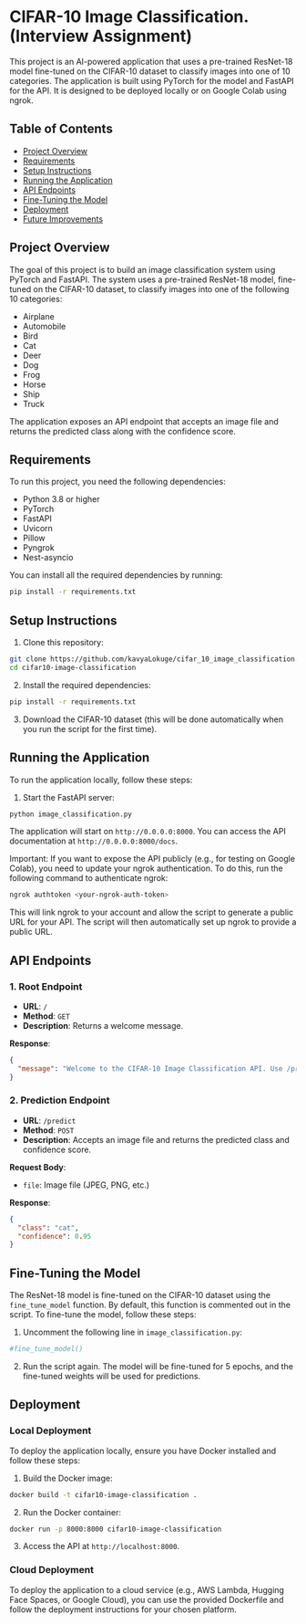 # CIFAR-10 Image Classification. (Interview Assignment)

This project is an AI-powered application that uses a pre-trained ResNet-18 model fine-tuned on the CIFAR-10 dataset to classify images into one of 10 categories. The application is built using PyTorch for the model and FastAPI for the API. It is designed to be deployed locally or on Google Colab using ngrok.

## Table of Contents

- [Project Overview](#project-overview)
- [Requirements](#requirements)
- [Setup Instructions](#setup-instructions)
- [Running the Application](#running-the-application)
- [API Endpoints](#api-endpoints)
- [Fine-Tuning the Model](#fine-tuning-the-model)
- [Deployment](#deployment)
- [Future Improvements](#future-improvements)

## Project Overview

The goal of this project is to build an image classification system using PyTorch and FastAPI. The system uses a pre-trained ResNet-18 model, fine-tuned on the CIFAR-10 dataset, to classify images into one of the following 10 categories:

- Airplane
- Automobile
- Bird
- Cat
- Deer
- Dog
- Frog
- Horse
- Ship
- Truck

The application exposes an API endpoint that accepts an image file and returns the predicted class along with the confidence score.

## Requirements

To run this project, you need the following dependencies:

- Python 3.8 or higher
- PyTorch
- FastAPI
- Uvicorn
- Pillow
- Pyngrok
- Nest-asyncio

You can install all the required dependencies by running:

```bash
pip install -r requirements.txt
```

## Setup Instructions

1. Clone this repository:

```bash
git clone https://github.com/kavyaLokuge/cifar_10_image_classification.git
cd cifar10-image-classification
```

2. Install the required dependencies:

```bash
pip install -r requirements.txt
```

3. Download the CIFAR-10 dataset (this will be done automatically when you run the script for the first time).

## Running the Application

To run the application locally, follow these steps:

1. Start the FastAPI server:

```bash
python image_classification.py
```

The application will start on `http://0.0.0.0:8000`. You can access the API documentation at `http://0.0.0.0:8000/docs`.

Important: If you want to expose the API publicly (e.g., for testing on Google Colab), you need to update your ngrok authentication. To do this, run the following command to authenticate ngrok:
```bash
ngrok authtoken <your-ngrok-auth-token>
```
This will link ngrok to your account and allow the script to generate a public URL for your API. The script will then automatically set up ngrok to provide a public URL.

## API Endpoints

### 1. Root Endpoint

- **URL**: `/`
- **Method**: `GET`
- **Description**: Returns a welcome message.
  
**Response**:

```json
{
  "message": "Welcome to the CIFAR-10 Image Classification API. Use /predict to classify images."
}
```

### 2. Prediction Endpoint

- **URL**: `/predict`
- **Method**: `POST`
- **Description**: Accepts an image file and returns the predicted class and confidence score.
  
**Request Body**:
- `file`: Image file (JPEG, PNG, etc.)

**Response**:

```json
{
  "class": "cat",
  "confidence": 0.95
}
```

## Fine-Tuning the Model

The ResNet-18 model is fine-tuned on the CIFAR-10 dataset using the `fine_tune_model` function. By default, this function is commented out in the script. To fine-tune the model, follow these steps:

1. Uncomment the following line in `image_classification.py`:

```python
#fine_tune_model()
```

2. Run the script again. The model will be fine-tuned for 5 epochs, and the fine-tuned weights will be used for predictions.

## Deployment

### Local Deployment

To deploy the application locally, ensure you have Docker installed and follow these steps:

1. Build the Docker image:

```bash
docker build -t cifar10-image-classification .
```

2. Run the Docker container:

```bash
docker run -p 8000:8000 cifar10-image-classification
```

3. Access the API at `http://localhost:8000`.

### Cloud Deployment

To deploy the application to a cloud service (e.g., AWS Lambda, Hugging Face Spaces, or Google Cloud), you can use the provided Dockerfile and follow the deployment instructions for your chosen platform.
```
